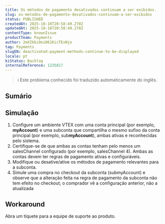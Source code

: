 ```yaml
---
title: Os métodos de pagamento desativados continuam a ser exibidos.
slug: os-metodos-de-pagamento-desativados-continuam-a-ser-exibidos
status: PUBLISHED
createdAt: 2025-10-16T20:58:49.270Z
updatedAt: 2025-10-16T20:58:49.270Z
contentType: knownIssue
productTeam: Payments
author: 2mXZkbi0oi061KicTExNjo
tag: Payments
slugEN: deactivated-payment-methods-continue-to-be-displayed
locale: pt
kiStatus: Backlog
internalReference: 1235817
---
```


>ℹ️ Este problema conhecido foi traduzido automaticamente do inglês.

## Sumário


## Simulação



1. Configure um ambiente VTEX com uma conta principal (por exemplo, **myAccount**) e uma subconta que compartilha o mesmo sufixo da conta principal (por exemplo, sub**myAccount**), ambas ativas e reconhecidas pelo sistema.
2. Certifique-se de que ambas as contas tenham pelo menos um salesChannel configurado (por exemplo, salesChannel 4). Ambas as contas devem ter regras de pagamento ativas e configuráveis.
3. Modifique ou desative/ative os métodos de pagamento relevantes para a subconta.
4. Simule uma compra no checkout da subconta (submyAccount) e observe que a alteração feita na regra de pagamento da subconta não tem efeito no checkout; o comprador vê a configuração anterior, não a atualizada
## Workaround


Abra um tíquete para a equipe de suporte ao produto.



